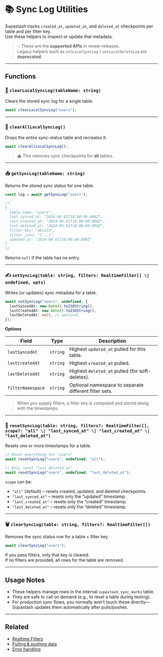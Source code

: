 # 📚 Sync Log Utilities

Supastash tracks `created_at`, `updated_at`, and `deleted_at` checkpoints per table and per filter key.  
Use these helpers to inspect or update that metadata.

> 💡 These are the **supported APIs** in newer releases.  
> Legacy helpers such as `setLocalSyncLog` / `setLocalDeleteLog` are **deprecated**.

---

## Functions

### 🧹 `clearLocalSyncLog(tableName: string)`

Clears the stored sync log for a single table.

```ts
await clearLocalSyncLog("users");
```

---

### 🔄 `clearAllLocalSyncLog()`

Drops the entire sync-status table and recreates it.

```ts
await clearAllLocalSyncLog();
```

> ⚠️ This removes sync checkpoints for **all** tables.

---

### 📥 `getSyncLog(tableName: string)`

Returns the stored sync status for one table.

```ts
const log = await getSyncLog("users");

/*
{
  table_name: "users",
  last_synced_at: "2024-06-01T10:00:00.000Z",
  last_created_at: "2024-06-01T10:00:00.000Z",
  last_deleted_at: "2024-06-01T10:00:00.000Z",
  filter_key: "abc123",
  filter_json: "[...]",
  updated_at: "2024-06-01T10:00:00.000Z"
}
*/
```

Returns `null` if the table has no entry.

---

### ✍️ `setSyncLog(table: string, filters: RealtimeFilter[] \| undefined, opts)`

Writes (or updates) sync metadata for a table.

```ts
await setSyncLog("users", undefined, {
  lastSyncedAt: new Date().toISOString(),
  lastCreatedAt: new Date().toISOString(),
  lastDeletedAt: null, // optional
});
```

**Options**

| Field             | Type     | Description                                           |
| ----------------- | -------- | ----------------------------------------------------- |
| `lastSyncedAt`    | `string` | Highest `updated_at` pulled for this table.           |
| `lastCreatedAt`   | `string` | Highest `created_at` pulled.                          |
| `lastDeletedAt`   | `string` | Highest `deleted_at` pulled (for soft-deletes).       |
| `filterNamespace` | `string` | Optional namespace to separate different filter sets. |

> When you supply filters, a filter key is computed and stored along with the timestamps.

---

### 🔁 `resetSyncLog(table: string, filters?: RealtimeFilter[], scope?: "all" \| "last_synced_at" \| "last_created_at" \| "last_deleted_at")`

Resets one or more timestamps for a table.

```ts
// Reset everything for "users"
await resetSyncLog("users", undefined, "all");

// Only reset "last_deleted_at"
await resetSyncLog("users", undefined, "last_deleted_at");
```

`scope` can be:

- `"all"` (default) – resets created, updated, and deleted checkpoints.
- `"last_synced_at"` – resets only the “updated” timestamp.
- `"last_created_at"` – resets only the “created” timestamp.
- `"last_deleted_at"` – resets only the “deleted” timestamp.

---

### 🗑 `clearSyncLog(table: string, filters?: RealtimeFilter[])`

Removes the sync status row for a table + filter key.

```ts
await clearSyncLog("users");
```

If you pass filters, only that key is cleared.  
If no filters are provided, all rows for the table are removed.

---

## Usage Notes

- These helpers manage rows in the internal `supastash_sync_marks` table.
- They are safe to call on demand (e.g., to reset a table during testing).
- For production sync flows, you normally won’t touch these directly—Supastash updates them automatically after pulls/pushes.

---

## Related

- [Realtime Filters](./realtime-filters.md)
- [Pulling & pushing data](./sync-flow.md)
- [Error handling](./error-handling.md)
